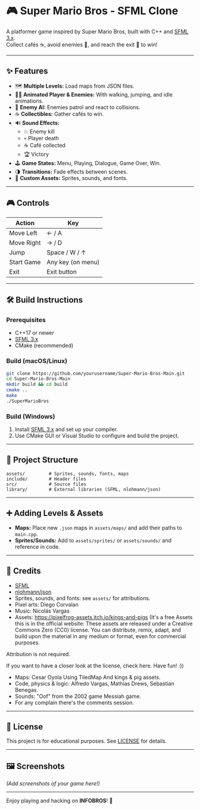 # 🎮 Super Mario Bros - SFML Clone

A platformer game inspired by Super Mario Bros, built with C++ and [SFML 3.x](https://www.sfml-dev.org/).  
Collect cafés ☕, avoid enemies 👾, and reach the exit 🚪 to win!

---

## ✨ Features

- 🗺️ **Multiple Levels:** Load maps from JSON files.
- 🏃‍♂️ **Animated Player & Enemies:** With walking, jumping, and idle animations.
- 👾 **Enemy AI:** Enemies patrol and react to collisions.
- ☕ **Collectibles:** Gather cafés to win.
- 🔊 **Sound Effects:**  
  - 💥 Enemy kill  
  - 💀 Player death  
  - ☕ Café collected  
  - 🏆 Victory
- 🕹️ **Game States:** Menu, Playing, Dialogue, Game Over, Win.
- 🌗 **Transitions:** Fade effects between scenes.
- 🎨 **Custom Assets:** Sprites, sounds, and fonts.

---

## 🎮 Controls

| Action         | Key                |
|----------------|--------------------|
| Move Left      | ← / A              |
| Move Right     | → / D              |
| Jump           | Space / W / ↑      |
| Start Game     | Any key (on menu)  |
| Exit           | Exit button        |

---

## 🛠️ Build Instructions

### Prerequisites

- C++17 or newer
- [SFML 3.x](https://www.sfml-dev.org/download.php)  
- CMake (recommended)

### Build (macOS/Linux)

```sh
git clone https://github.com/yourusername/Super-Mario-Bros-Main.git
cd Super-Mario-Bros-Main
mkdir build && cd build
cmake ..
make
./SuperMarioBros
```

### Build (Windows)

1. Install [SFML 3.x](https://www.sfml-dev.org/download.php) and set up your compiler.
2. Use CMake GUI or Visual Studio to configure and build the project.

---

## 📁 Project Structure

```
assets/         # Sprites, sounds, fonts, maps
include/        # Header files
src/            # Source files
library/        # External libraries (SFML, nlohmann/json)
```

---

## ➕ Adding Levels & Assets

- **Maps:** Place new `.json` maps in `assets/maps/` and add their paths to `main.cpp`.
- **Sprites/Sounds:** Add to `assets/sprites/` or `assets/sounds/` and reference in code.

---

## 🙏 Credits

- [SFML](https://www.sfml-dev.org/)
- [nlohmann/json](https://github.com/nlohmann/json)
- Sprites, sounds, and fonts: see `assets/` for attributions.
- Pixel arts: Diego Corvalan
- Music: Nicolás Vargas
- Assets: https://pixelfrog-assets.itch.io/kings-and-pigs (It's a free Assets this is in the official website: These assets are released under a Creative Commons Zero (CC0) license.
You can distribute, remix, adapt, and build upon the material in any medium or format, even for commercial purposes.

Attribution is not required.

If you want to have a closer look at the license, check here. Have fun! :))

- Maps: Cesar Oyola Using TiledMap And kings & pig assets.
- Code, physics & logic: Alfredo Vargas, Mathias Drews, Sebastian Benegas.
- Sounds: "Oof" from the 2002 game Messiah game.
- For any complain there's the comments session.
---

## 📜 License

This project is for educational purposes. See [LICENSE](LICENSE) for details.

---

## 🖼️ Screenshots

*(Add screenshots of your game here!)*

---

Enjoy playing and hacking on **INFOBROS**! 🚀
